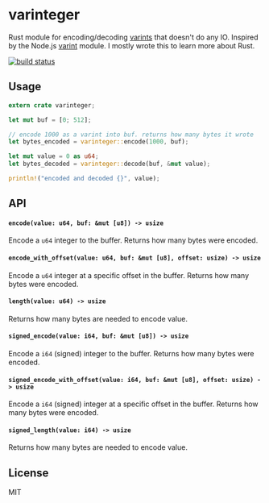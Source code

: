 # varinteger

Rust module for encoding/decoding [varints](https://developers.google.com/protocol-buffers/docs/encoding) that doesn't do any IO. Inspired by the Node.js [varint](https://github.com/chrisdickinson/varint) module. I mostly wrote this to learn more about Rust.

[![build status](http://img.shields.io/travis/mafintosh/varinteger-rs.svg?style=flat)](http://travis-ci.org/mafintosh/varinteger-rs)

## Usage

``` rs
extern crate varinteger;

let mut buf = [0; 512];

// encode 1000 as a varint into buf. returns how many bytes it wrote
let bytes_encoded = varinteger::encode(1000, buf);

let mut value = 0 as u64;
let bytes_decoded = varinteger::decode(buf, &mut value);

println!("encoded and decoded {}", value);
```

## API

#### `encode(value: u64, buf: &mut [u8]) -> usize`

Encode a `u64` integer to the buffer. Returns how many bytes were encoded.

#### `encode_with_offset(value: u64, buf: &mut [u8], offset: usize) -> usize`

Encode a `u64` integer at a specific offset in the buffer. Returns how many bytes were encoded.

#### `length(value: u64) -> usize`

Returns how many bytes are needed to encode value.

#### `signed_encode(value: i64, buf: &mut [u8]) -> usize`

Encode a `i64` (signed) integer to the buffer. Returns how many bytes were encoded.

#### `signed_encode_with_offset(value: i64, buf: &mut [u8], offset: usize) -> usize`

Encode a `i64` (signed) integer at a specific offset in the buffer. Returns how many bytes were encoded.

#### `signed_length(value: i64) -> usize`

Returns how many bytes are needed to encode value.

## License

MIT
